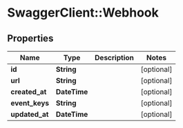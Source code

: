# SwaggerClient::Webhook

## Properties
Name | Type | Description | Notes
------------ | ------------- | ------------- | -------------
**id** | **String** |  | [optional] 
**url** | **String** |  | [optional] 
**created_at** | **DateTime** |  | [optional] 
**event_keys** | **String** |  | [optional] 
**updated_at** | **DateTime** |  | [optional] 


